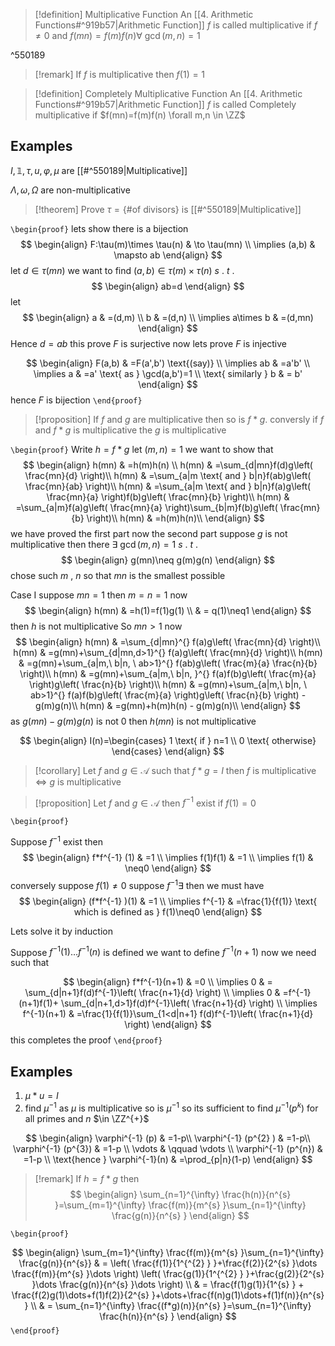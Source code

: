 
> [!definition] Multiplicative Function
> An [[4. Arithmetic Functions#^919b57|Arithmetic Function]] $f$ is called multiplicative if $f\neq0$ and $f(mn)=f(m)f(n) \forall \ \gcd(m,n)=1$

^550189

> [!remark] 
> If $f$ is multiplicative then $f(1)=1$

 >[!definition] Completely Multiplicative Function
> An [[4. Arithmetic Functions#^919b57|Arithmetic Function]] $f$ is called Completely multiplicative if $f(mn)=f(m)f(n) \forall m,n \in \ZZ$ 

## Examples
$I,\mathbb{1},\tau,u,\varphi,\mu$ are [[#^550189|Multiplicative]] 

$\Lambda,\omega,\Omega$ are non-multiplicative
> [!theorem] 
>Prove $\tau=\left\{ \text{\# of divisors} \right\}$ is [[#^550189|Multiplicative]] 


`\begin{proof}`
lets show there is a bijection 
$$
\begin{align}
F:\tau(m)\times \tau(n) & \to \tau(mn) \\
\implies (a,b) & \mapsto ab
\end{align}
$$
let $d\in \tau(mn)$ we want to find $(a,b)\in \tau(m)\times \tau(n)$ $s$ . $t$ .
$$
\begin{align}
ab=d
\end{align}
$$
let 
$$
\begin{align}
	a & =(d,m) \\
	b & =(d,n) \\
	\implies a\times b & =(d,mn)
\end{align}
$$
Hence $d=ab$ 
this prove $F$ is surjective 
now lets prove $F$ is injective 

$$
\begin{align}
F(a,b) & =F(a',b') \text{(say)} \\
\implies ab & =a'b' \\
\implies a & =a' \text{ as } \gcd(a,b')=1 \\
\text{ similarly } b & = b'
\end{align}
$$
hence $F$ is bijection 
`\end{proof}`

> [!proposition] 
> If $f$ and $g$ are multiplicative then so is $f * g$. conversly if $f$ and $f*g$ is multiplicative the $g$ is multiplicative 

`\begin{proof}`
Write $h=f*g$
let $(m,n)=1$ we want to show that 
$$
\begin{align}
h(mn) & =h(m)h(n) \\
h(mn) & =\sum_{d|mn}f(d)g\left( \frac{mn}{d} \right)\\
h(mn) & =\sum_{a|m \text{ and } b|n}f(ab)g\left( \frac{mn}{ab} \right)\\
h(mn) & =\sum_{a|m \text{ and } b|n}f(a)g\left( \frac{mn}{a} \right)f(b)g\left( \frac{mn}{b} \right)\\ 
h(mn) & =\sum_{a|m}f(a)g\left( \frac{mn}{a} \right)\sum_{b|m}f(b)g\left( \frac{mn}{b} \right)\\ 
h(mn) & =h(m)h(n)\\
\end{align}
$$
we have proved the first part now the second part 
suppose $g$ is not multiplicative 
then there $\exists \ \gcd(m,n)=1$ $s$ . $t$ . 
$$
\begin{align}
g(mn)\neq g(m)g(n)
\end{align}
$$
chose such $m$ , $n$ so that $mn$ is the smallest possible 

Case I suppose $mn=1$ 
then $m=n=1$
now 
$$
\begin{align}
h(mn) & =h(1)=f(1)g(1) \\
 & = q(1)\neq1
\end{align}
$$
then $h$ is not multiplicative 
So $mn>1$ 
now 
$$
\begin{align}
h(mn) & =\sum_{d|mn}^{} f(a)g\left( \frac{mn}{d} \right)\\
h(mn) & =g(mn)+\sum_{d|mn,d>1}^{} f(a)g\left( \frac{mn}{d} \right)\\
h(mn) & =g(mn)+\sum_{a|m,\ b|n, \ ab>1}^{} f(ab)g\left( \frac{m}{a} \frac{n}{b} \right)\\
h(mn) & =g(mn)+\sum_{a|m,\ b|n, }^{} f(a)f(b)g\left( \frac{m}{a} \right)g\left( \frac{n}{b} \right)\\
h(mn) & =g(mn)+\sum_{a|m,\ b|n, \ ab>1}^{} f(a)f(b)g\left( \frac{m}{a} \right)g\left( \frac{n}{b} \right) - g(m)g(n)\\
h(mn) & =g(mn)+h(m)h(n) - g(m)g(n)\\
\end{align}
$$
as $g(mn)-g(m)g(n)$ is not 0 then $h(mn)$ is not multiplicative

$$
\begin{align}
I(n)=\begin{cases}
1 \text{ if } n=1 \\
0 \text{ otherwise}
\end{cases}
\end{align}
$$
> [!corollary] 
> Let $f$ and $g\in \mathcal{A}$ such that $f*g=I$ then $f$ is multiplicative $\iff$ $g$ is multiplicative

> [!proposition] 
 Let $f$ and $g\in \mathcal{A}$ then $f^{-1}$ exist if $f(1)=0$
> 

`\begin{proof}`

Suppose $f^{-1}$ exist then 
$$
\begin{align}
f*f^{-1} (1) & =1 \\
\implies f(1)f(1) & =1 \\
\implies f(1) & \neq0
\end{align}
$$
conversely suppose $f(1)\neq0$ 
suppose $f^{-1} \exists$ then we must have
$$
\begin{align}
(f*f^{-1} )(1) & =1 \\
\implies f^{-1} & =\frac{1}{f(1)} \text{ which is defined as } f(1)\neq0
\end{align}
$$

Lets solve it by induction 

Suppose $f^{-1}(1)\dots f^{-1}(n)$ is defined 
we want to define $f^{-1}(n+1)$ now we need 
such that 

$$
\begin{align}
f*f^{-1}(n+1) & =0 \\
\implies 0 & = \sum_{d|n+1}f(d)f^{-1}\left( \frac{n+1}{d} \right) \\
\implies 0 & =f^{-1}(n+1)f(1)+ \sum_{d|n+1,d>1}f(d)f^{-1}\left( \frac{n+1}{d} \right) \\
\implies f^{-1}(n+1) & =\frac{1}{f(1)}\sum_{1<d|n+1} f(d)f^{-1}\left( \frac{n+1}{d} \right) 
\end{align}
$$
this completes the proof
`\end{proof}` 

## Examples 

1. $\mu*u=I$
2. find $\mu^{-1}$
as $\mu$ is multiplicative so is $\mu^{-1}$ so its sufficient to find $\mu^{-1}(p^{k})$ for all primes and $n$ $\in \ZZ^{+}$

$$
\begin{align}
\varphi^{-1} (p) & =1-p\\
\varphi^{-1} (p^{2} ) & =1-p\\
\varphi^{-1} (p^{3}) & =1-p \\
\vdots & \qquad \vdots \\
\varphi^{-1} (p^{n}) & =1-p \\
\text{hence } \varphi^{-1}(n) & =\prod_{p|n}(1-p)
\end{align}
$$


> [!remark] 
> If $h=f*g$ then 
$$
\begin{align}
					\sum_{n=1}^{\infty} \frac{h(n)}{n^{s} }=\sum_{m=1}^{\infty} \frac{f(m)}{m^{s} }\sum_{n=1}^{\infty} \frac{g(n)}{n^{s} }
\end{align}
$$

`\begin{proof}`

$$
\begin{align}
\sum_{m=1}^{\infty} \frac{f(m)}{m^{s} }\sum_{n=1}^{\infty} \frac{g(n)}{n^{s}} & = \left( \frac{f(1)}{1^{^{2} } }+\frac{f(2)}{2^{s} }\dots \frac{f(m)}{m^{s} }\dots \right) \left( \frac{g(1)}{1^{^{2} } }+\frac{g(2)}{2^{s} }\dots \frac{g(n)}{n^{s} }\dots \right) \\
 & = \frac{f(1)g(1)}{1^{s} } + \frac{f(2)g(1)\dots+f(1)f(2)}{2^{s} }+\dots+\frac{f(n)g(1)\dots+f(1)f(n)}{n^{s} } \\
		 & = \sum_{n=1}^{\infty} \frac{(f*g)(n)}{n^{s} }=\sum_{n=1}^{\infty} \frac{h(n)}{n^{s} }
\end{align}
$$
`\end{proof}`
